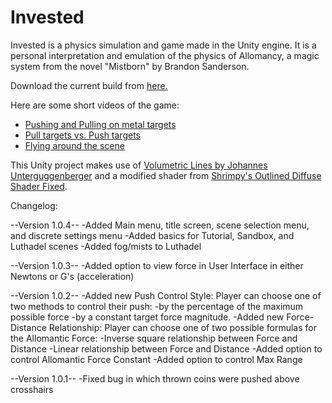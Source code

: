# Invested
Invested is a physics simulation and game made in the Unity engine. It is a personal interpretation and emulation of the physics of Allomancy, a magic system from the novel "Mistborn" by Brandon Sanderson.

Download the current build from [here.](https://www.dropbox.com/s/492htjp4jxx99uu/Invested%201.0.0.zip?dl=1)

Here are some short videos of the game:
- [Pushing and Pulling on metal targets](https://gfycat.com/PowerfulPaleAuk)
- [Pull targets vs. Push targets](https://gfycat.com/FoolishUnderstatedBackswimmer)
- [Flying around the scene](https://gfycat.com/SpecificInferiorCaracal)

This Unity project makes use of [Volumetric Lines by Johannes Unterguggenberger](https://assetstore.unity.com/packages/tools/particles-effects/volumetric-lines-29160) and a modified shader from [Shrimpy's Outlined Diffuse Shader Fixed](https://github.com/Shrimpey/Outlined-Diffuse-Shader-Fixed).

Changelog:

--Version 1.0.4--
-Added Main menu, title screen, scene selection menu, and discrete settings menu
-Added basics for Tutorial, Sandbox, and Luthadel scenes
	-Added fog/mists to Luthadel

--Version 1.0.3--
-Added option to view force in User Interface in either Newtons or G's (acceleration)

--Version 1.0.2--
-Added new Push Control Style: Player can choose one of two methods to control their push:
	-by the percentage of the maximum possible force
	-by a constant target force magnitude.
-Added new Force-Distance Relationship: Player can choose one of two possible formulas for the Allomantic Force:
	-Inverse square relationship between Force and Distance
	-Linear relationship between Force and Distance
-Added option to control Allomantic Force Constant
-Added option to control Max Range

--Version 1.0.1--
-Fixed bug in which thrown coins were pushed above crosshairs
